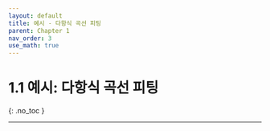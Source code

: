 ```yaml
---
layout: default
title: 예시 - 다항식 곡선 피팅
parent: Chapter 1
nav_order: 3
use_math: true
---
```


# 1.1 예시: 다항식 곡선 피팅
{: .no_toc }


---